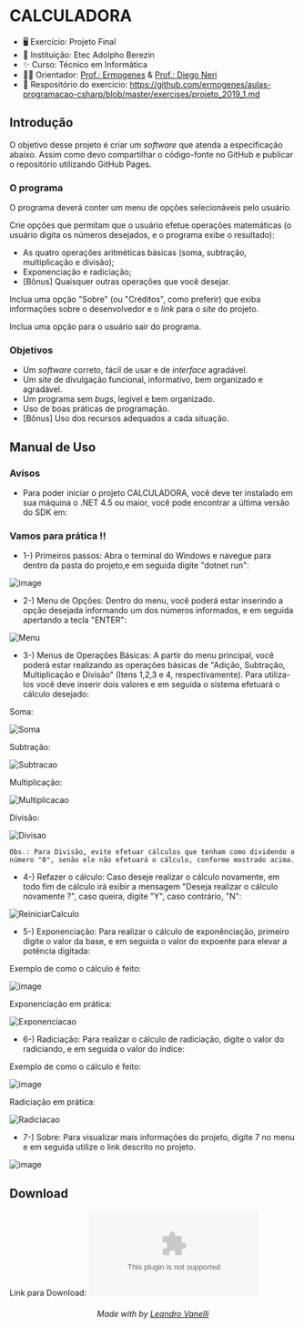 # CALCULADORA

* 🖥️ Exercício: Projeto Final
* 🏫 Instituição: Etec Adolpho Berezin
* ✨ Curso: Técnico em Informática
* 👨‍🏫 Orientador: <a href="https://github.com/ermogenes">Prof.: Ermogenes</a> & <a href="https://github.com/diegoneri">Prof.: Diego Neri</a>
* 📖 Respositório do exercício: https://github.com/ermogenes/aulas-programacao-csharp/blob/master/exercises/projeto_2019_1.md
  
## Introdução

O objetivo desse projeto é criar um _software_ que atenda a especificação abaixo. Assim como devo compartilhar o código-fonte no GitHub e publicar o repositório utilizando GitHub Pages.

### O programa

O programa deverá conter um menu de opções selecionáveis pelo usuário.

Crie opções que permitam que o usuário efetue operações matemáticas (o usuário digita os números desejados, e o programa exibe o resultado):
* As quatro operações aritméticas básicas (soma, subtração, multiplicação e divisão);
* Exponenciação e radiciação;
* [Bônus] Quaisquer outras operações que você desejar.

Inclua uma opção "Sobre" (ou "Créditos", como preferir) que exiba informações sobre o desenvolvedor e o _link_ para o _site_ do projeto.

Inclua uma opção para o usuário sair do programa.

### Objetivos

* Um _software_ correto, fácil de usar e de _interface_ agradável.
* Um _site_ de divulgação funcional, informativo, bem organizado e agradável.
* Um programa sem _bugs_, legível e bem organizado.
* Uso de boas práticas de programação.
* [Bônus] Uso dos recursos adequados a cada situação.


## Manual de Uso

### Avisos

 * Para poder iniciar o projeto CALCULADORA, você deve ter instalado em sua máquina o .NET 4.5 ou maior, você pode encontrar a última versão do SDK em: <a href="https://dotnet.microsoft.com/en-us/download/visual-studio-sdks"></a>

### Vamos para prática !!

* 1-) Primeiros passos:  Abra o terminal do Windows e navegue para dentro da pasta do projeto,e em seguida digite "dotnet run":

![image](https://user-images.githubusercontent.com/55560279/145656477-74ae18ea-8b2e-439e-b58d-ae46675b3068.png)

* 2-) Menu de Opções:  Dentro do menu, você poderá estar inserindo a opção desejada informando um dos números informados, e em seguida apertando a tecla "ENTER":

![Menu](https://user-images.githubusercontent.com/55560279/145657926-b39a099f-e66d-4c0d-b781-f2b70506e9af.gif)

* 3-) Menus de Operações Básicas: A partir do menu principal, você poderá estar realizando as operações básicas de "Adição, Subtração, Multiplicação e Divisão" (Itens 1,2,3 e 4, respectivamente). Para utiliza-los você deve inserir dois valores e em seguida o sistema efetuará o cálculo desejado:

Soma:

![Soma](https://user-images.githubusercontent.com/55560279/145657940-86a85779-ca86-43e5-88c5-af1847914608.gif)


Subtração:

![Subtracao](https://user-images.githubusercontent.com/55560279/145658011-ebaa9af3-2d88-4a9e-a724-9fbdc26a70f5.gif)


Multiplicação:

![Multiplicacao](https://user-images.githubusercontent.com/55560279/145658181-5a9b0c66-6355-4cb1-9dea-1de2c1a84991.gif)


Divisão:

![Divisao](https://user-images.githubusercontent.com/55560279/145658187-0c5f76ba-27ad-4e8e-9e0a-9ac9f563433e.gif)


```Obs.: Para Divisão, evite efetuar cálculos que tenham como dividendo o número "0", senão ele não efetuará o cálculo, conforme mostrado acima.```

* 4-) Refazer o cálculo: Caso deseje realizar o cálculo novamente, em todo fim de cálculo irá exibir a mensagem "Deseja realizar o cálculo novamente ?", caso queira, digite "Y", caso contrário, "N":

![ReiniciarCalculo](https://user-images.githubusercontent.com/55560279/145657952-e949374e-be68-4632-9adf-a5d54daaa00c.gif)


* 5-) Exponenciação: Para realizar o cálculo de exponênciação, primeiro digite o valor da base, e em seguida o valor do expoente para elevar a potência digitada:

Exemplo de como o cálculo é feito: 

![image](https://user-images.githubusercontent.com/55560279/145658702-3749fc07-a7b3-4870-8f01-8b86fb266778.png)

Exponenciação em prática:

![Exponenciacao](https://user-images.githubusercontent.com/55560279/145658598-f903ac79-1928-4714-a127-3b5151320dde.gif)


* 6-) Radiciação: Para realizar o cálculo de radiciação, digite o valor do radiciando, e em seguida o valor do índice:

Exemplo de como o cálculo é feito:

![image](https://user-images.githubusercontent.com/55560279/145659081-0d330d73-c7df-4c90-87cc-5acfaef8908d.png)

Radiciação em prática:

![Radiciacao](https://user-images.githubusercontent.com/55560279/145658744-a1614590-ae05-45c6-a8bf-a8aa1c00ce72.gif)

* 7-) Sobre: Para visualizar mais informações do projeto, digite 7 no menu e em seguida utilize o link descrito no projeto.

![image](https://user-images.githubusercontent.com/55560279/145658804-99b057e4-5ab5-4fd7-b0a2-b135ba10bac3.png)


## Download

Link para Download: ![download](https://github.com/LeoVanelli/ProjetoFinal/archive/refs/heads/main.zip)

<h6 align="center">Made with by <a href="https://github.com/LeoVanelli">Leandro Vanelli</a></h6>
